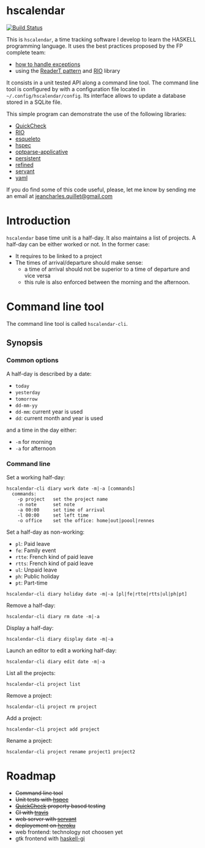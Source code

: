 # hscalendar

[![Build Status][status-png]][status]

This is `hscalendar`, a time tracking software I develop to learn the HASKELL
programming language. It uses the best practices proposed by the FP complete
team:

- [how to handle exceptions][exceptions]
- using the [ReaderT pattern][readert] and [RIO][rio] library

It consists in a unit tested API along a command line tool. The command line
tool is configured by with a configuration file located in
`~/.config/hscalendar/config`. Its interface allows to update a database stored
in a SQLite file.

This simple program can demonstrate the use of the following libraries:
- [QuickCheck][quickcheck]
- [RIO][rio]
- [esqueleto][esqueleto]
- [hspec][hspec]
- [optparse-applicative][optparse-applicative]
- [persistent][persistent]
- [refined][refined]
- [servant][servant]
- [yaml][yaml]

If you do find some of this code useful, please, let me know by sending me an
email at jeancharles.quillet@gmail.com

# Introduction

`hscalendar` base time unit is a half-day. It also maintains a list of projects.
A half-day can be either worked or not. In the former case:
- It requires to be linked to a project
- The times of arrival/departure should make sense:
    - a time of arrival should not be superior to a time of departure and vice
      versa
    - this rule is also enforced between the morning and the afternoon.

# Command line tool

The command line tool is called `hscalendar-cli`.

## Synopsis

### Common options

A half-day is described by a date:
- `today`
- `yesterday`
- `tomorrow`
- `dd-mm-yy`
- `dd-mm`: current year is used
- `dd`: current month and year is used

and a time in the day either:
- `-m` for morning
- `-a` for afternoon

### Command line

Set a working half-day:
```
hscalendar-cli diary work date -m|-a [commands]
  commands:
    -p project   set the project name
    -n note      set note
    -a 00:00     set time of arrival
    -l 00:00     set left time
    -o office    set the office: home|out|poool|rennes
```

Set a half-day as non-working:
- `pl`: Paid leave
- `fe`: Family event
- `rtte`: French kind of paid leave
- `rtts`: French kind of paid leave
- `ul`: Unpaid leave
- `ph`: Public holiday
- `pt`: Part-time
```
hscalendar-cli diary holiday date -m|-a [pl|fe|rtte|rtts|ul|ph|pt]
```

Remove a half-day:
```
hscalendar-cli diary rm date -m|-a
```

Display a half-day:
```
hscalendar-cli diary display date -m|-a
```

Launch an editor to edit a working half-day:
```
hscalendar-cli diary edit date -m|-a
```

List all the projects:
```
hscalendar-cli project list
```

Remove a project:
```
hscalendar-cli project rm project
```

Add a project:
```
hscalendar-cli project add project
```

Rename a project:
```
hscalendar-cli project rename project1 project2
```

# Roadmap

- ~~Command line tool~~
- ~~Unit tests with [hspec][hspec]~~
- ~~[QuickCheck][quickcheck] property based testing~~
- ~~CI with [travis][status]~~
- ~~web server with [servant][servant]~~
- ~~deployement on [heroku][heroku]~~
- web frontend: technology not choosen yet
- gtk frontend with [haskell-gi][haskell-gi]


[esqueleto]: https://github.com/bitemyapp/esqueleto
[exceptions]: https://www.fpcomplete.com/blog/2016/11/exceptions-best-practices-haskell
[haskell-gi]: https://github.com/haskell-gi/haskell-gi
[heroku]: https://www.heroku.com/
[hspec]: https://github.com/hspec/hspec
[optparse-applicative]: https://github.com/pcapriotti/optparse-applicative
[persistent]: https://github.com/yesodweb/persistent
[quickcheck]: https://github.com/nick8325/quickcheck
[readert]: https://www.fpcomplete.com/blog/2017/06/readert-design-pattern
[refined]: https://github.com/nikita-volkov/refined
[rio]: https://github.com/commercialhaskell/rio
[servant]: https://github.com/haskell-servant/servant
[status-png]: https://travis-ci.org/jecaro/hscalendar.svg?branch=master
[status]: https://travis-ci.org/jecaro/hscalendar?branch=master
[yaml]: https://github.com/snoyberg/yaml
